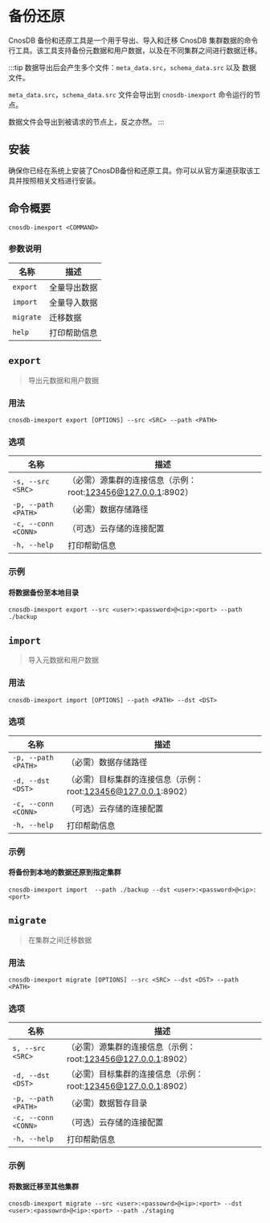 ---
---

# 备份还原

CnosDB 备份和还原工具是一个用于导出、导入和迁移 CnosDB 集群数据的命令行工具。该工具支持备份元数据和用户数据，以及在不同集群之间进行数据迁移。

:::tip
数据导出后会产生多个文件：`meta_data.src`，`schema_data.src` 以及 数据文件。

`meta_data.src`，`schema_data.src` 文件会导出到 `cnosdb-imexport` 命令运行的节点。

数据文件会导出到被请求的节点上，反之亦然。
:::

## 安装

确保你已经在系统上安装了CnosDB备份和还原工具。你可以从官方渠道获取该工具并按照相关文档进行安装。

## 命令概要

`cnosdb-imexport <COMMAND>`

### 参数说明

| 名称      | 描述         |
| --------- | ------------ |
| `export`  | 全量导出数据 |
| `import`  | 全量导入数据 |
| `migrate` | 迁移数据     |
| `help`    | 打印帮助信息 |

## `export`

> 导出元数据和用户数据
> 

### 用法

```shell
cnosdb-imexport export [OPTIONS] --src <SRC> --path <PATH>
```

### 选项

| 名称                | 描述                                            |
| ------------------- | ----------------------------------------------- |
| `-s, --src <SRC>`   | （必需）源集群的连接信息（示例：root:123456@127.0.0.1:8902） |
| `-p, --path <PATH>` | （必需）数据存储路径                                    |
| `-c, --conn <CONN>` | （可选）云存储的连接配置                               |
| `-h, --help`        |  打印帮助信息                                    |

### 示例

#### 将数据备份至本地目录

```shell
cnosdb-imexport export --src <user>:<password>@<ip>:<port> --path ./backup
```

## `import`

> 导入元数据和用户数据

### 用法

```shell
cnosdb-imexport import [OPTIONS] --path <PATH> --dst <DST>
```

### 选项

| 名称                | 描述                                              |
| ------------------- | ------------------------------------------------- |
| `-p, --path <PATH>` | （必需）数据存储路径                                      |
| `-d, --dst <DST>`   | （必需）目标集群的连接信息（示例：root:123456@127.0.0.1:8902） |
| `-c, --conn <CONN>` | （可选）云存储的连接配置                                |
| `-h, --help`        |  打印帮助信息                                      |

### 示例

#### 将备份到本地的数据还原到指定集群

```shell
cnosdb-imexport import  --path ./backup --dst <user>:<password>@<ip>:<port>
```

#### 

## `migrate`

> 在集群之间迁移数据

### 用法

```shell
cnosdb-imexport migrate [OPTIONS] --src <SRC> --dst <DST> --path <PATH>
```

### 选项

| 名称                | 描述                                              |
| ------------------- | ------------------------------------------------- |
| `s, --src <SRC>`    | （必需）源集群的连接信息（示例：root:123456@127.0.0.1:8902）   |
| `-d, --dst <DST>`   | （必需）目标集群的连接信息（示例：root:123456@127.0.0.1:8902） |
| `-p, --path <PATH>` | （必需）数据暂存目录                                      |
| `-c, --conn <CONN>` | （可选）云存储的连接配置                                  |
| `-h, --help`        |  打印帮助信息                                      |

### 示例

#### 将数据迁移至其他集群

```shell
cnosdb-imexport migrate --src <user>:<passowrd>@<ip>:<port> --dst <user>:<passowrd>@<ip>:<port> --path ./staging
```
